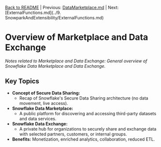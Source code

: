 [Back to README](../README.md) | Previous: [DataMarketplace.md](DataMarketplace.md) | Next: [ExternalFunctions.md](../9. SnowparkAndExtensibility/ExternalFunctions.md)

# Overview of Marketplace and Data Exchange

*Notes related to Marketplace and Data Exchange: General overview of Snowflake Data Marketplace and Data Exchange.*

## Key Topics
*   **Concept of Secure Data Sharing:**
    *   Recap of Snowflake's Secure Data Sharing architecture (no data movement, live access).
*   **Snowflake Data Marketplace:**
    *   A public platform for discovering and accessing third-party datasets and data services.
*   **Snowflake Data Exchange:**
    *   A private hub for organizations to securely share and exchange data with selected partners, customers, or internal groups.
*   **Benefits:** Monetization, enriched analytics, collaboration, reduced ETL.
